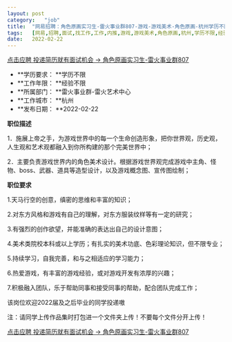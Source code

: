 ```yaml
---
layout:	post
category:	"job"
title:	"网易招聘：角色原画实习生-雷火事业群807-游戏-游戏美术-角色原画-杭州学历不限经验不限"
tags:	[网易,招聘,面试,找工作,工作,内推,游戏,游戏美术,角色原画,杭州,学历不限,经验不限]
date:	2022-02-22
---
```


[点击应聘 投递简历就有面试机会 ->  角色原画实习生-雷火事业群807](http://mobile.bole.netease.com/bole/boleDetail?id=23157&employeeId=346f03c3cda5f04c&key=all)



- **学历要求： **学历不限
- **工作年限： **经验不限
- **所属部门： **雷火事业群-雷火艺术中心
- **工作城市： **杭州
- **发布日期： **2022-02-22



**职位描述**

1．施展上帝之手，为游戏世界中的每一个生命创造形象，把你世界观，历史观，人生观和艺术观都融入到你所构建的那个完美世界中；

2．主要负责游戏世界内的角色美术设计。根据游戏世界观完成游戏中主角、怪物、boss、武器、道具等造型设计，以及游戏概念图、宣传图绘制；



**职位要求**

1.天马行空的创意，缜密的思维和丰富的知识；

2.对东方风格和游戏有自己的理解，对东方服装纹样等有一定的研究；

3.有强烈的创作欲望，并能准确的表达出自己的设计意图；

4.美术类院校本科或以上学历；有扎实的美术功底、色彩理论知识，但不限专业；

5.持续学习，自我完善，和与之相适应的学习能力；

6.热爱游戏，有丰富的游戏经验，或对游戏开发有浓厚的兴趣； 

7.积极融入团队，乐于帮助同事和接受同事的帮助，配合团队完成工作；

该岗位欢迎2022届及之后毕业的同学投递嗷



注：请同学上传作品集时打包进一个文件夹上传！不要每个文件分开上传！



[点击应聘 投递简历就有面试机会 ->  角色原画实习生-雷火事业群807](http://mobile.bole.netease.com/bole/boleDetail?id=23157&employeeId=346f03c3cda5f04c&key=all)